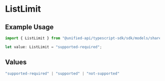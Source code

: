 # ListLimit

## Example Usage

```typescript
import { ListLimit } from "@unified-api/typescript-sdk/sdk/models/shared";

let value: ListLimit = "supported-required";
```

## Values

```typescript
"supported-required" | "supported" | "not-supported"
```